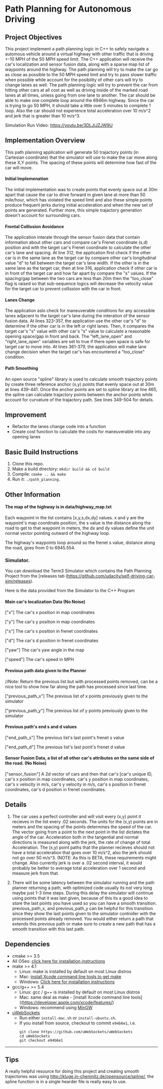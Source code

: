 # Path Planning for Autonomous Driving
   
## Project Objectives
This project implement a path planning logic in C++ to safely navigate a automous vehicle around a virtual highway with other traffic that is driving +-10 MPH of the 50 MPH speed limit. The C++ application will receive the car's localization and sensor fusion data, along with a sparse map list of waypoints around the highway. The path planning will try to make the car go as close as possible to the 50 MPH speed limit and try to pass slower traffic when possible while account for the posibility of other cars will try to change lanes as well. The path planning logic will try to prevent the car from hitting other cars at all cost as well as driving inside of the marked road lanes at all times, unless going from one lane to another. The car should be able to make one complete loop around the 6946m highway. Since the car is trying to go 50 MPH, it should take a little over 5 minutes to complete 1 loop. Also the car should not experience total acceleration over 10 m/s^2 and jerk that is greater than 10 m/s^3.

Simulation Run Video: https://youtu.be/3DLJiJZJW9U

## Implementation Overview

This path planning application will generate 50 trajactory points (in Cartesian coordinate) that the simulator will use to make the car move along these X,Y points. The spacing of these points will determine how fast of the car will move.

#### Initial Implemenation
The initial implementation was to create points that evenly space out at 30m apart that cause the car to drive forward in given lane at more than 50 mile/hour, which has violated the speed limit and also these simple points produce frequent jerks during initial acceleration and when the new set of points are generated. Further more, this simple trajactory generation doesn't account for surrounding cars.

#### Frontal Collission Avoidance 
The application interate through the sensor fusion data that contain information about other cars and compare car's Frenet coordinate (s,d) position and with the target car's Frenet coordinate to calculate the other car's lane and spacing. At line 312, the application first check if the other car is in the same lane as the target car by compare other car's longitudinal value "d" to fall between the target car's lane width. If the other is in the same lane as the target car, then at line 316, application check if other car is in front of the target car and how far apart by compare the "s" values. If the spacing/gap between the two cars are less than 20m then the "too_close" flag is raised so that sub-sequence logics will decrease the velocity value for the target car to prevent collission with the car in front.

#### Lanes Change
The application aslo check for maneuverable conditions for any accessible lanes adjacent to the target car's lane during the interation of the sensor fusion data. At lines 323-357, the application use the other car's "d" to determine if the other car is in the left or right lanes. Then, it compares the target car's "s" value with other car's "s" value to calculate a reasonable opening space/gap in front and back. The "left_lane_open" and "right_lane_open" variables are set to true if there open space is safe for target car to move into. At lines 361-379, the application will make lane change decision when the target car's has encountered a "too_close" condition.

#### Path Smoothing
An open source "spline" library is used to calculate smooth trajactory points by create three reference anchor (x,y) points that evenly space out at 30m at lines 439-441. Once the anchor points are set to spline library at line 465, the spline can calculate trajactory points between the anchor points while account for curvature of the trajactory path. See lines 349-504 for details.

## Improvement
- Refactor the lanes change code into a function
- Create cost function to calculate the costs for maneuverable into any opening lanes


## Basic Build Instructions

1. Clone this repo.
2. Make a build directory: `mkdir build && cd build`
3. Compile: `cmake .. && make`
4. Run it: `./path_planning`.


## Other Information

#### The map of the highway is in data/highway_map.txt
Each waypoint in the list contains  [x,y,s,dx,dy] values. x and y are the waypoint's map coordinate position, the s value is the distance along the road to get to that waypoint in meters, the dx and dy values define the unit normal vector pointing outward of the highway loop.

The highway's waypoints loop around so the frenet s value, distance along the road, goes from 0 to 6945.554.

### Simulator.
You can download the Term3 Simulator which contains the Path Planning Project from the [releases tab (https://github.com/udacity/self-driving-car-sim/releases).

Here is the data provided from the Simulator to the C++ Program

#### Main car's localization Data (No Noise)

["x"] The car's x position in map coordinates

["y"] The car's y position in map coordinates

["s"] The car's s position in frenet coordinates

["d"] The car's d position in frenet coordinates

["yaw"] The car's yaw angle in the map

["speed"] The car's speed in MPH

#### Previous path data given to the Planner

//Note: Return the previous list but with processed points removed, can be a nice tool to show how far along
the path has processed since last time. 

["previous_path_x"] The previous list of x points previously given to the simulator

["previous_path_y"] The previous list of y points previously given to the simulator

#### Previous path's end s and d values 

["end_path_s"] The previous list's last point's frenet s value

["end_path_d"] The previous list's last point's frenet d value

#### Sensor Fusion Data, a list of all other car's attributes on the same side of the road. (No Noise)

["sensor_fusion"] A 2d vector of cars and then that car's [car's unique ID, car's x position in map coordinates, car's y position in map coordinates, car's x velocity in m/s, car's y velocity in m/s, car's s position in frenet coordinates, car's d position in frenet coordinates. 

## Details

1. The car uses a perfect controller and will visit every (x,y) point it recieves in the list every .02 seconds. The units for the (x,y) points are in meters and the spacing of the points determines the speed of the car. The vector going from a point to the next point in the list dictates the angle of the car. Acceleration both in the tangential and normal directions is measured along with the jerk, the rate of change of total Acceleration. The (x,y) point paths that the planner recieves should not have a total acceleration that goes over 10 m/s^2, also the jerk should not go over 50 m/s^3. (NOTE: As this is BETA, these requirements might change. Also currently jerk is over a .02 second interval, it would probably be better to average total acceleration over 1 second and measure jerk from that.

2. There will be some latency between the simulator running and the path planner returning a path, with optimized code usually its not very long maybe just 1-3 time steps. During this delay the simulator will continue using points that it was last given, because of this its a good idea to store the last points you have used so you can have a smooth transition. previous_path_x, and previous_path_y can be helpful for this transition since they show the last points given to the simulator controller with the processed points already removed. You would either return a path that extends this previous path or make sure to create a new path that has a smooth transition with this last path.

## Dependencies

* cmake >= 3.5
 * All OSes: [click here for installation instructions](https://cmake.org/install/)
* make >= 4.1
  * Linux: make is installed by default on most Linux distros
  * Mac: [install Xcode command line tools to get make](https://developer.apple.com/xcode/features/)
  * Windows: [Click here for installation instructions](http://gnuwin32.sourceforge.net/packages/make.htm)
* gcc/g++ >= 5.4
  * Linux: gcc / g++ is installed by default on most Linux distros
  * Mac: same deal as make - [install Xcode command line tools]((https://developer.apple.com/xcode/features/)
  * Windows: recommend using [MinGW](http://www.mingw.org/)
* [uWebSockets](https://github.com/uWebSockets/uWebSockets)
  * Run either `install-mac.sh` or `install-ubuntu.sh`.
  * If you install from source, checkout to commit `e94b6e1`, i.e.
    ```
    git clone https://github.com/uWebSockets/uWebSockets 
    cd uWebSockets
    git checkout e94b6e1
    ```

---

## Tips

A really helpful resource for doing this project and creating smooth trajectories was using http://kluge.in-chemnitz.de/opensource/spline/, the spline function is in a single hearder file is really easy to use.    


